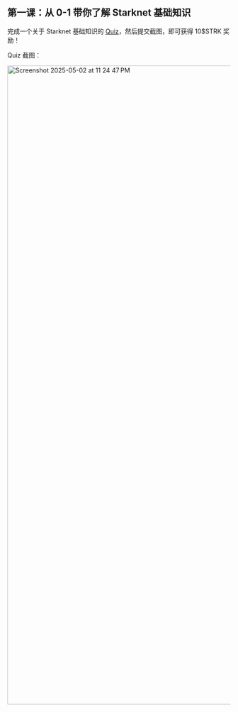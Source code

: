 ## 第一课：从 0-1 带你了解 Starknet 基础知识

完成一个关于 Starknet 基础知识的 [Quiz](https://openbuild.xyz/quiz/2025041601)，然后提交截图，即可获得 10\$STRK 奖励！

Quiz 截图： 

<img width="1440" alt="Screenshot 2025-05-02 at 11 24 47 PM" src="https://github.com/user-attachments/assets/72b26a94-6ba0-4e04-986c-514894fd39d5" />
